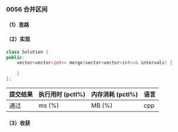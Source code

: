 ### 0056 合并区间

#### （1）思路

#### （2）实现

```cpp
class Solution {
public:
    vector<vector<int>> merge(vector<vector<int>>& intervals) {

    }
};
```

| 提交结果 | 执行用时 (pctl%) | 内存消耗 (pctl%) | 语言 |
|:---------|:-----------------|:-----------------|:-----|
| 通过     |  ms (%)   |  MB (%)  | cpp  |

#### （3）收获
